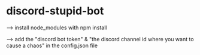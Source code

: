 # discord-stupid-bot

--> install node_modules with npm install

--> add the "discord bot token" & "the discord channel id where you want to cause a chaos" in the config.json file
